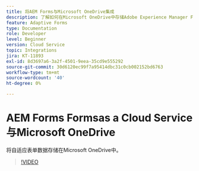 ```yaml
---
title: 将AEM Forms与Microsoft OneDrive集成
description: 了解如何在Microsoft OneDrive中存储Adobe Experience Manager Formsas a Cloud Service提交数据。
feature: Adaptive Forms
type: Documentation
role: Developer
level: Beginner
version: Cloud Service
topic: Integrations
jira: KT-11893
exl-id: 8d3697a6-3a2f-4501-9eea-35cd9e555292
source-git-commit: 30d6120ec99f7a95414dbc31c0cb002152bd6763
workflow-type: tm+mt
source-wordcount: '40'
ht-degree: 0%

---
```


# AEM Forms Formsas a Cloud Service与Microsoft OneDrive

将自适应表单数据存储在Microsoft OneDrive中。

>[!VIDEO](https://video.tv.adobe.com/v/3415792/?quality=12&learn=on)
